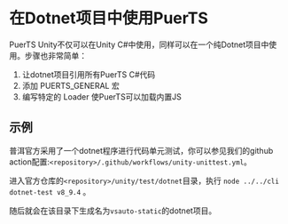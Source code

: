 # 在Dotnet项目中使用PuerTS
PuerTS Unity不仅可以在Unity C#中使用，同样可以在一个纯Dotnet项目中使用。步骤也非常简单：
1. 让dotnet项目引用所有PuerTS C#代码
2. 添加 PUERTS_GENERAL 宏
3. 编写特定的 Loader 使PuerTS可以加载内置JS

## 示例
普洱官方采用了一个dotnet程序进行代码单元测试，你可以参见我们的github action配置:`<repository>/.github/workflows/unity-unittest.yml`。

进入官方仓库的`<repository>/unity/test/dotnet`目录，执行 `node ../../cli dotnet-test v8_9.4` 。

随后就会在该目录下生成名为`vsauto-static`的dotnet项目。